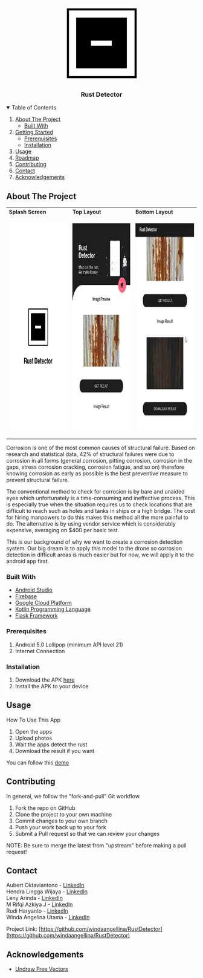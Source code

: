 <!--
*** Thanks for checking out the Best-README-Template. If you have a suggestion
*** that would make this better, please fork the repo and create a pull request
*** or simply open an issue with the tag "enhancement".
*** Thanks again! Now go create something AMAZING! :D
-->



<!-- PROJECT SHIELDS -->
<!--
*** I'm using markdown "reference style" links for readability.
*** Reference links are enclosed in brackets [ ] instead of parentheses ( ).
*** See the bottom of this document for the declaration of the reference variables
*** for contributors-url, forks-url, etc. This is an optional, concise syntax you may use.
*** https://www.markdownguide.org/basic-syntax/#reference-style-links
-->



<!-- PROJECT LOGO -->
<br />
<p align="center">
  <a href="https://github.com/othneildrew/Best-README-Template">
    <img src="images/icon.png" alt="Logo" width="200" height="200">
  </a>

  <h3 align="center">Rust Detector</h3>

<!--   <p align="center">
    An awesome README template to jumpstart your projects!
    <br />
    <a href="https://github.com/windaangellina/RustDetector"><strong>Explore the docs »</strong></a>
    <br />
    <br />
    <a href="https://youtube.com">View Demo</a>
    ·
    <a href="https://github.com/windaangellina/RustDetector/issues">Report Bug</a>
    ·
    <a href="https://github.com/windaangellina/RustDetector/issues">Request Feature</a>
  </p> -->
</p>



<!-- TABLE OF CONTENTS -->
<details open="open">
  <summary>Table of Contents</summary>
  <ol>
    <li>
      <a href="#about-the-project">About The Project</a>
      <ul>
        <li><a href="#built-with">Built With</a></li>
      </ul>
    </li>
    <li>
      <a href="#getting-started">Getting Started</a>
      <ul>
        <li><a href="#prerequisites">Prerequisites</a></li>
        <li><a href="#installation">Installation</a></li>
      </ul>
    </li>
    <li><a href="#usage">Usage</a></li>
    <li><a href="#roadmap">Roadmap</a></li>
    <li><a href="#contributing">Contributing</a></li>
<!--     <li><a href="#license">License</a></li> -->
    <li><a href="#contact">Contact</a></li>
    <li><a href="#acknowledgements">Acknowledgements</a></li>
  </ol>
</details>



<!-- ABOUT THE PROJECT -->
## About The Project

<table>
    <tr>
        <td><strong>     Splash Screen          </strong></td>
        <td><strong>  Top Layout     </strong></td>
      <td> <strong>      Bottom Layout</strong> </td>
    </tr>
    <tr>
        <td>
          <span>&nbsp;&nbsp;&nbsp;&nbsp;&nbsp;&nbsp;&nbsp;&nbsp;</span>
          <img src="images/splashscreen.png" alt="Logo" width="350" height="546.5">
          <span>&nbsp;&nbsp;&nbsp;&nbsp;&nbsp;&nbsp;&nbsp;&nbsp;</span>
        </td>
        <td>
          <span>&nbsp;&nbsp;&nbsp;&nbsp;&nbsp;&nbsp;&nbsp;&nbsp;</span>
          <img src="images/top_layout.png" alt="Logo" width="350" height="546.5">
          <span>&nbsp;&nbsp;&nbsp;&nbsp;&nbsp;&nbsp;&nbsp;&nbsp;</span>
      </td>
      <td>
        <span>&nbsp;&nbsp;&nbsp;&nbsp;&nbsp;&nbsp;&nbsp;&nbsp;</span>
        <img src="images/bottom_layout.jpg" alt="Logo" width="350" height="546.5">
        <span>&nbsp;&nbsp;&nbsp;&nbsp;&nbsp;&nbsp;&nbsp;&nbsp;</span>
      </td>
    </tr>
</table>
    
Corrosion is one of the most common causes of structural failure. Based on research and statistical data, 42% of structural failures were due to corrosion in all forms (general corrosion, pitting corrosion, corrosion in the gaps, stress corrosion cracking, corrosion fatigue, and so on) therefore knowing corrosion as early as possible is the best preventive measure to prevent structural failure.

The conventional method to check for corrosion is by bare and unaided eyes which unfortunately is a time-consuming and ineffective process. This is especially true when the situation requires us to check locations that are difficult to reach such as holes and tanks in ships or a high bridge. The cost for hiring manpowers to do this makes this method all the more painful to do. The alternative is by using vendor service which is considerably expensive, averaging on $400 per basic test.

This is our background of why we want to create a corrosion detection system. Our big dream is to apply this model to the drone so corrosion detection in difficult areas is much easier but for now, we will apply it to the android app first.


### Built With

* [Android Studio](https://developer.android.com)
* [Firebase](https://firebase.google.com)
* [Google Cloud Platform](https://cloud.google.com)
* [Kotlin Programming Language](https://kotlinlang.org)
* [Flask Framework](https://flask.palletsprojects.com/)



### Prerequisites

1. Android 5.0 Lollipop (minimum API level 21)
2. Internet Connection

### Installation

1. Download the APK [here](https://drive.google.com)
2. Install the APK to your device



<!-- USAGE EXAMPLES -->
## Usage

How To Use This App
1. Open the apps
2. Upload photos
3. Wait the apps detect the rust
4. Download the result if you want

You can follow this [demo](https://youtube.com)



<!-- CONTRIBUTING -->
## Contributing

In general, we follow the "fork-and-pull" Git workflow.

1. Fork the repo on GitHub
2. Clone the project to your own machine
3. Commit changes to your own branch
4. Push your work back up to your fork
5. Submit a Pull request so that we can review your changes

NOTE: Be sure to merge the latest from "upstream" before making a pull request!



<!-- LICENSE -->
<!-- ## License

Distributed under the MIT License. See `LICENSE` for more information. -->



<!-- CONTACT -->
## Contact

Aubert Oktaviantono - [LinkedIn](https://www.linkedin.com/in/auboktav/)  <br>
Hendra Lingga Wijaya - [LinkedIn](https://www.linkedin.com/in/hendra-lingga-wijaya-955b80207/)  <br>
Leny Arinda - [LinkedIn](https://www.linkedin.com/in/lenyarinda/)  <br>
M Rifqi Azkiya J - [LinkedIn](https://www.linkedin.com/in/mrazkiya/)  <br>
Rudi Haryanto - [LinkedIn](http://www.linkedin.com/in/rudiharyanto/) <br>
Winda Angelina Utama - [LinkedIn](https://www.linkedin.com/in/winda-angelina-utama/)  <br>

Project Link: [https://github.com/windaangellina/RustDetector](https://github.com/windaangellina/RustDetector)



<!-- ACKNOWLEDGEMENTS -->
## Acknowledgements
* [Undraw Free Vectors](https://undraw.co/illustrations)



<!-- MARKDOWN LINKS & IMAGES -->
<!-- https://www.markdownguide.org/basic-syntax/#reference-style-links -->
[contributors-shield]: https://img.shields.io/github/contributors/othneildrew/Best-README-Template.svg?style=for-the-badge
[contributors-url]: https://github.com/othneildrew/Best-README-Template/graphs/contributors
[forks-shield]: https://img.shields.io/github/forks/othneildrew/Best-README-Template.svg?style=for-the-badge
[forks-url]: https://github.com/othneildrew/Best-README-Template/network/members
[stars-shield]: https://img.shields.io/github/stars/othneildrew/Best-README-Template.svg?style=for-the-badge
[stars-url]: https://github.com/othneildrew/Best-README-Template/stargazers
[issues-shield]: https://img.shields.io/github/issues/othneildrew/Best-README-Template.svg?style=for-the-badge
[issues-url]: https://github.com/othneildrew/Best-README-Template/issues
[license-shield]: https://img.shields.io/github/license/othneildrew/Best-README-Template.svg?style=for-the-badge
[license-url]: https://github.com/othneildrew/Best-README-Template/blob/master/LICENSE.txt
[linkedin-shield]: https://img.shields.io/badge/-LinkedIn-black.svg?style=for-the-badge&logo=linkedin&colorB=555
[linkedin-url]: https://linkedin.com/in/othneildrew
[product-screenshot]: images/screenshot.png
